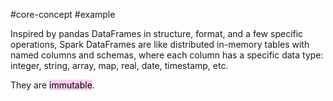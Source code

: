 #core-concept #example 

Inspired by pandas DataFrames in structure, format, and a few specific operations, Spark DataFrames are like distributed in-memory tables with named columns and schemas, where each column has a specific data type: integer, string, array, map, real, date, timestamp, etc.

They are <mark style="background: #FFB8EBA6;">immutable</mark>.


